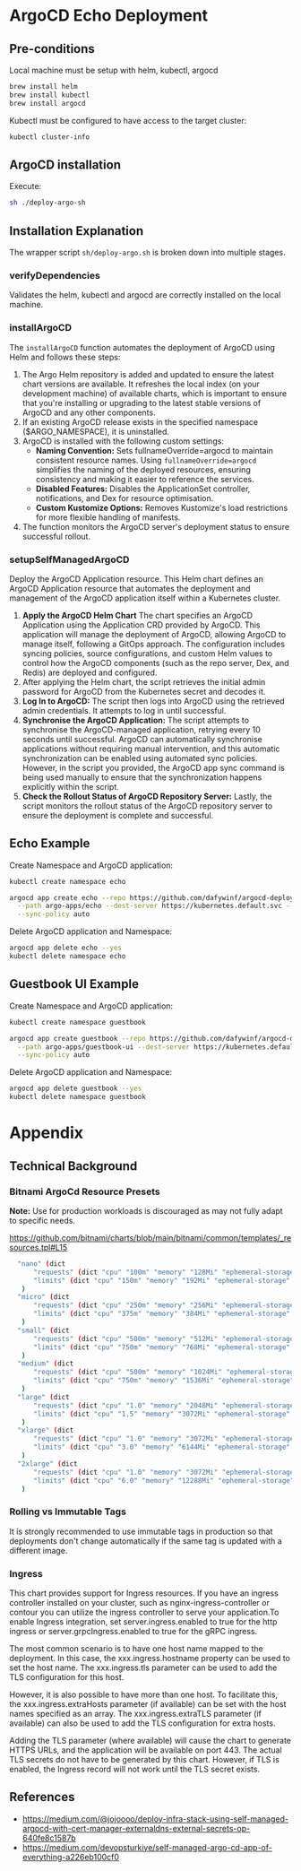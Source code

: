 # ArgoCD Echo Deployment

## Pre-conditions

Local machine must be setup with helm, kubectl, argocd

```bash
brew install helm
brew install kubectl
brew install argocd
```

Kubectl must be configured to have access to the target cluster:

```bash
kubectl cluster-info
```

## ArgoCD installation

Execute:

```bash
sh ./deploy-argo-sh
```

## Installation Explanation

The wrapper script `sh/deploy-argo.sh` is broken down into multiple stages.

### verifyDependencies

Validates the helm, kubectl and argocd are correctly installed on the local machine.

### installArgoCD

The `installArgoCD` function automates the deployment of ArgoCD using Helm and follows these steps:

1. The Argo Helm repository is added and updated to ensure the latest chart versions are available. It refreshes the
   local index (on your development machine) of available charts, which is important to ensure that you're installing or
   upgrading to the latest
   stable versions of ArgoCD and any other components.
2. If an existing ArgoCD release exists in the specified namespace ($ARGO_NAMESPACE), it is uninstalled.
3. ArgoCD is installed with the following custom settings:
    * **Naming Convention:** Sets fullnameOverride=argocd to maintain consistent resource names. Using
      `fullnameOverride=argocd` simplifies the naming of the deployed resources, ensuring consistency and making it
      easier to reference the services.
    * **Disabled Features:** Disables the ApplicationSet controller, notifications, and Dex for resource optimisation.
    * **Custom Kustomize Options:** Removes Kustomize's load restrictions for more flexible handling of manifests.
4. The function monitors the ArgoCD server's deployment status to ensure successful rollout.

### setupSelfManagedArgoCD

Deploy the ArgoCD Application resource. This Helm chart defines an ArgoCD Application resource that automates the
deployment and management of the ArgoCD application itself within a Kubernetes cluster.

1. **Apply the ArgoCD Helm Chart** The chart specifies an ArgoCD Application using the Application CRD provided by
   ArgoCD. This application will manage the deployment of ArgoCD, allowing ArgoCD to manage itself, following a GitOps
   approach. The configuration includes syncing policies, source configurations, and custom Helm values to control how
   the ArgoCD components (such as the repo server, Dex, and Redis) are deployed and configured.
2. After applying the Helm chart, the script retrieves the initial admin password for ArgoCD from the Kubernetes secret
   and decodes it.
3. **Log In to ArgoCD:** The script then logs into ArgoCD using the retrieved admin credentials. It attempts to log in
   until successful.
4. **Synchronise the ArgoCD Application:** The script attempts to synchronise the ArgoCD-managed application, retrying
   every 10 seconds until successful. ArgoCD can automatically synchronise applications without requiring manual
   intervention, and this automatic synchronization can be enabled using automated sync policies. However, in the script
   you provided, the ArgoCD app sync command is being used manually to ensure that the synchronization happens
   explicitly within the script.
5. **Check the Rollout Status of ArgoCD Repository Server:** Lastly, the script monitors the rollout status of the
   ArgoCD repository server to ensure the deployment is complete and successful.

## Echo Example

Create Namespace and ArgoCD application:

```bash
kubectl create namespace echo

argocd app create echo --repo https://github.com/dafywinf/argocd-deployment.git \
  --path argo-apps/echo --dest-server https://kubernetes.default.svc --dest-namespace echo \
  --sync-policy auto
```

Delete ArgoCD application and Namespace:

```bash
argocd app delete echo --yes
kubectl delete namespace echo
```

## Guestbook UI Example

Create Namespace and ArgoCD application:

```bash
kubectl create namespace guestbook

argocd app create guestbook --repo https://github.com/dafywinf/argocd-deployment.git \
  --path argo-apps/guestbook-ui --dest-server https://kubernetes.default.svc --dest-namespace guestbook \
  --sync-policy auto
```

Delete ArgoCD application and Namespace:

```bash
argocd app delete guestbook --yes
kubectl delete namespace guestbook
```

# Appendix

## Technical Background

### Bitnami ArgoCd Resource Presets

**Note:** Use for production workloads is discouraged as may not fully adapt to specific needs.

https://github.com/bitnami/charts/blob/main/bitnami/common/templates/_resources.tpl#L15

```bash
  "nano" (dict 
      "requests" (dict "cpu" "100m" "memory" "128Mi" "ephemeral-storage" "50Mi")
      "limits" (dict "cpu" "150m" "memory" "192Mi" "ephemeral-storage" "2Gi")
   )
  "micro" (dict 
      "requests" (dict "cpu" "250m" "memory" "256Mi" "ephemeral-storage" "50Mi")
      "limits" (dict "cpu" "375m" "memory" "384Mi" "ephemeral-storage" "2Gi")
   )
  "small" (dict 
      "requests" (dict "cpu" "500m" "memory" "512Mi" "ephemeral-storage" "50Mi")
      "limits" (dict "cpu" "750m" "memory" "768Mi" "ephemeral-storage" "2Gi")
   )
  "medium" (dict 
      "requests" (dict "cpu" "500m" "memory" "1024Mi" "ephemeral-storage" "50Mi")
      "limits" (dict "cpu" "750m" "memory" "1536Mi" "ephemeral-storage" "2Gi")
   )
  "large" (dict 
      "requests" (dict "cpu" "1.0" "memory" "2048Mi" "ephemeral-storage" "50Mi")
      "limits" (dict "cpu" "1.5" "memory" "3072Mi" "ephemeral-storage" "2Gi")
   )
  "xlarge" (dict 
      "requests" (dict "cpu" "1.0" "memory" "3072Mi" "ephemeral-storage" "50Mi")
      "limits" (dict "cpu" "3.0" "memory" "6144Mi" "ephemeral-storage" "2Gi")
   )
  "2xlarge" (dict 
      "requests" (dict "cpu" "1.0" "memory" "3072Mi" "ephemeral-storage" "50Mi")
      "limits" (dict "cpu" "6.0" "memory" "12288Mi" "ephemeral-storage" "2Gi")
   )
```

### Rolling vs Immutable Tags

It is strongly recommended to use immutable tags in production so that deployments don't change automatically if the
same tag is updated with a different image.

### Ingress

This chart provides support for Ingress resources. If you have an ingress controller installed on your cluster, such as
nginx-ingress-controller or contour you can utilize the ingress controller to serve your application.To enable Ingress
integration, set server.ingress.enabled to true for the http ingress or server.grpcIngress.enabled to true for the gRPC
ingress.

The most common scenario is to have one host name mapped to the deployment. In this case, the xxx.ingress.hostname
property can be used to set the host name. The xxx.ingress.tls parameter can be used to add the TLS configuration for
this host.

However, it is also possible to have more than one host. To facilitate this, the xxx.ingress.extraHosts parameter (if
available) can be set with the host names specified as an array. The xxx.ingress.extraTLS parameter (if available) can
also be used to add the TLS configuration for extra hosts.

Adding the TLS parameter (where available) will cause the chart to generate HTTPS URLs, and the application will be
available on port 443. The actual TLS secrets do not have to be generated by this chart. However, if TLS is enabled, the
Ingress record will not work until the TLS secret exists.

## References

* https://medium.com/@jojoooo/deploy-infra-stack-using-self-managed-argocd-with-cert-manager-externaldns-external-secrets-op-640fe8c1587b
* https://medium.com/devopsturkiye/self-managed-argo-cd-app-of-everything-a226eb100cf0